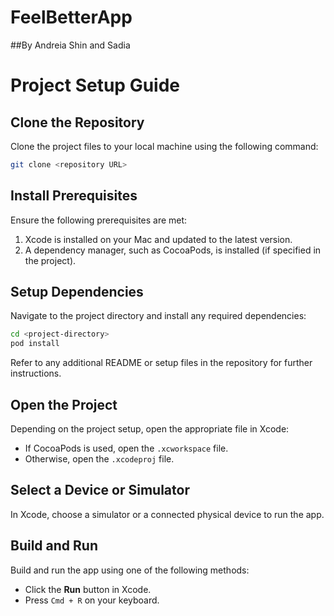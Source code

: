 # FeelBetterApp
##By Andreia Shin and Sadia 

# Project Setup Guide

## Clone the Repository
Clone the project files to your local machine using the following command:
```bash
git clone <repository URL>
```

## Install Prerequisites
Ensure the following prerequisites are met:
1. Xcode is installed on your Mac and updated to the latest version.
2. A dependency manager, such as CocoaPods, is installed (if specified in the project).

## Setup Dependencies
Navigate to the project directory and install any required dependencies:
```bash
cd <project-directory>
pod install
```
Refer to any additional README or setup files in the repository for further instructions.

## Open the Project
Depending on the project setup, open the appropriate file in Xcode:
- If CocoaPods is used, open the `.xcworkspace` file.
- Otherwise, open the `.xcodeproj` file.

## Select a Device or Simulator
In Xcode, choose a simulator or a connected physical device to run the app.

## Build and Run
Build and run the app using one of the following methods:
- Click the **Run** button in Xcode.
- Press `Cmd + R` on your keyboard.
